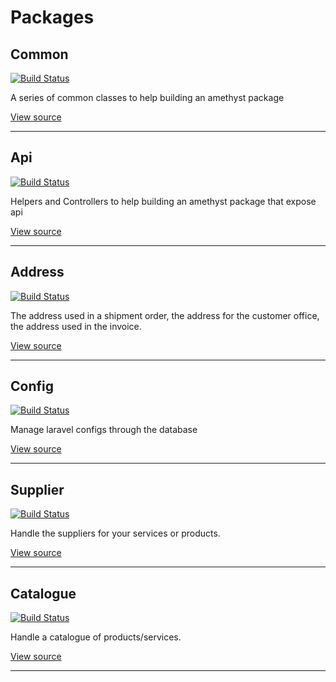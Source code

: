 # Packages

## Common
[![Build Status](https://travis-ci.org/railken/amethyst-common.svg?branch=master)](https://travis-ci.org/railken/amethyst-common)

A series of common classes to help building an amethyst package

[View source](https://github.com/railken/amethyst-common)

----

## Api
[![Build Status](https://travis-ci.org/railken/amethyst-api.svg?branch=master)](https://travis-ci.org/railken/amethyst-api)

Helpers and Controllers to help building an amethyst package that expose api

[View source](https://github.com/railken/amethyst-api)

----

## Address
[![Build Status](https://travis-ci.org/railken/amethyst-address.svg?branch=master)](https://travis-ci.org/railken/amethyst-address)

The address used in a shipment order, the address for the customer office, the address used in the invoice.

[View source](https://github.com/railken/amethyst-address)

----

## Config
[![Build Status](https://travis-ci.org/railken/amethyst-config.svg?branch=master)](https://travis-ci.org/railken/amethyst-config)

Manage laravel configs through the database

[View source](https://github.com/railken/amethyst-config)

----

## Supplier
[![Build Status](https://travis-ci.org/railken/amethyst-supplier.svg?branch=master)](https://travis-ci.org/railken/amethyst-supplier)

Handle the suppliers for your services or products.

[View source](https://github.com/railken/amethyst-supplier)

----

## Catalogue
[![Build Status](https://travis-ci.org/railken/amethyst-catalogue.svg?branch=master)](https://travis-ci.org/railken/amethyst-catalogue)

Handle a catalogue of products/services.

[View source](https://github.com/railken/amethyst-catalogue)

----
